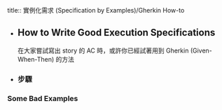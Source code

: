 title:: 實例化需求 (Specification by Examples)/Gherkin How-to

- ## How to Write Good Execution Specifications
  在大家嘗試寫出 story 的 AC 時，或許你已經試著用到 Gherkin (Given-When-Then) 的方法
- ### 步驟
### Some Bad Examples
